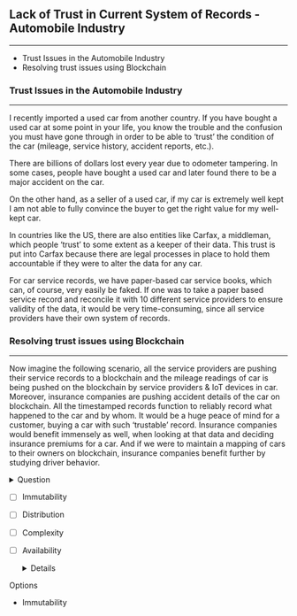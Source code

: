 
## Lack of Trust in Current System of Records - Automobile Industry
---

- Trust Issues in the Automobile Industry
- Resolving trust issues using Blockchain
 
 ### Trust Issues in the Automobile Industry
 ---
I recently imported a used car from another country. If you have bought a used car at some point in your life, you know the trouble and the confusion you must have gone through in order to be able to ‘trust’ the condition of the car (mileage, service history, accident reports, etc.).

There are billions of dollars lost every year due to odometer tampering. In some cases, people have bought a used car and later found there to be a major accident on the car.

On the other hand, as a seller of a used car, if my car is extremely well kept I am not able to fully convince the buyer to get the right value for my well-kept car.

In countries like the US, there are also entities like Carfax, a middleman, which people ‘trust’ to some extent as a keeper of their data. This trust is put into Carfax because there are legal processes in place to hold them accountable if they were to alter the data for any car.

For car service records, we have paper-based car service books, which can, of course, very easily be faked. If one was to take a paper based service record and reconcile it with 10 different service providers to ensure validity of the data, it would be very time-consuming, since all service providers have their own system of records.

### Resolving trust issues using Blockchain
---
Now imagine the following scenario, all the service providers are pushing their service records to a blockchain and the mileage readings of car is being pushed on the blockchain by service providers & IoT devices in car. Moreover, insurance companies are pushing accident details of the car on blockchain. All the timestamped records function to reliably record what happened to the car and by whom. It would be a huge peace of mind for a customer, buying a car with such ‘trustable’ record. Insurance companies would benefit immensely as well, when looking at that data and deciding insurance premiums for a car. And if we were to maintain a mapping of cars to their owners on blockchain, insurance companies benefit further by studying driver behavior.

<details>
 <summary>Question</summary>
  What feature of blockchain technology is best illustrated by the used car example?
</details>

- [ ] Immutability
- [ ] Distribution
- [ ] Complexity
- [ ] Availability

  <details>
 <summary>Options</summary>
 
 - Immutability

</details>
